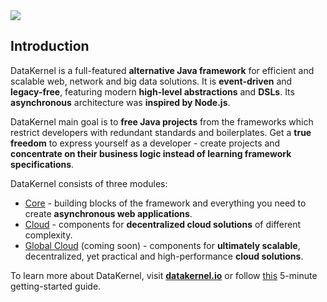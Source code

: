 <img src="http://datakernel.io/static/images/logo-icon.png">

## Introduction

DataKernel is a full-featured **alternative Java framework** for efficient and scalable web, network and big data solutions.
It is **event-driven** and **legacy-free**, featuring modern **high-level abstractions** and **DSLs**. Its **asynchronous** 
architecture was **inspired by Node.js**. 

DataKernel main goal is to **free Java projects** from the frameworks which restrict developers with redundant standards and 
boilerplates. Get a **true freedom** to express yourself as a developer - create projects and **concentrate on their 
business logic instead of learning framework specifications**. 

DataKernel consists of three modules:
 * [Core](https://datakernel.io/docs/core/) - building blocks of the framework and everything you need to create **asynchronous web applications**.
 * [Cloud](https://datakernel.io/docs/cloud/) - components for **decentralized cloud solutions** of different complexity.
 * [Global Cloud](https://datakernel.io/docs/global-cloud/) (coming soon) - components for **ultimately scalable**, decentralized, yet practical and high-performance **cloud solutions**.

To learn more about DataKernel, visit [**datakernel.io**](https://datakernel.io) or follow [this](https://datakernel.io/docs/core/tutorials/getting-started) 
5-minute getting-started guide. 

